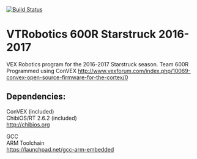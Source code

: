 [![Build Status](https://travis-ci.org/BensonYanger/VTRobotics.svg?branch=v2)](https://travis-ci.org/BensonYanger/VTRobotics)
# VTRobotics 600R Starstruck 2016-2017
VEX Robotics program for the 2016-2017 Starstruck season. Team 600R Programmed using ConVEX
http://www.vexforum.com/index.php/10069-convex-open-source-firmware-for-the-cortex/0

## Dependencies:
ConVEX (included)  
ChibiOS/RT 2.6.2 (included)  	
http://chibios.org  

GCC  
ARM Toolchain  
https://launchpad.net/gcc-arm-embedded  